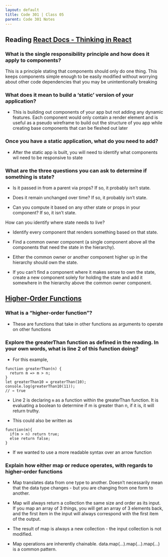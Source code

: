 ```yaml
---
layout: default
title: Code 301 | Class 05
parent: Code 301 Notes
---
```


## Reading [React Docs - Thinking in React](https://reactjs.org/docs/thinking-in-react.html)

### What is the single responsibility principle and how does it apply to components?

This is a principle stating that components should only do one thing. This keeps components simple enough to be easily modified without worrying about other code dependencies that you may be unintentionally breaking

### What does it mean to build a ‘static’ version of your application?

* This is building out components of your app but not adding any dynamic features. Each component would only contain a render element and is useful as a pseudo wireframe to build out the structure of you app while creating base components that can be fleshed out later

### Once you have a static application, what do you need to add?

* After the static app is built, you will need to identify what components wil need to be responsive to state

### What are the three questions you can ask to determine if something is state?

* Is it passed in from a parent via props? If so, it probably isn’t state.

* Does it remain unchanged over time? If so, it probably isn’t state.

* Can you compute it based on any other state or props in your component? If so, it isn’t state.

How can you identify where state needs to live?

* Identify every component that renders something based on that state.

* Find a common owner component (a single component above all the components that need the state in the hierarchy).

* Either the common owner or another component higher up in the hierarchy should own the state.

* If you can’t find a component where it makes sense to own the state, create a new component solely for holding the state and add it somewhere in the hierarchy above the common owner component.

## [Higher-Order Functions](https://eloquentjavascript.net/05_higher_order.html#h_xxCc98lOBK)

### What is a “higher-order function”?

* These are functions that take in other functions as arguments to operate on other functions

### Explore the greaterThan function as defined in the reading. In your own words, what is line 2 of this function doing?

* For this example,

```JS
function greaterThan(n) {
  return m => m > n;
}
let greaterThan10 = greaterThan(10);
console.log(greaterThan10(11));
// → true
```

* Line 2 is declaring `m` as a function within the greaterThan function. It is evaluating a boolean to determine if m is greater than n, if it is, it will return truthy.

* This could also be written as

```JS
function(m){
  if(m > n) return true;
  else return false;
}
```

* If we wanted to use a more readable syntax over an arrow function

### Explain how either map or reduce operates, with regards to higher-order functions

* Map translates data from one type to another. Doesn’t necessarily mean that the data type changes - but you are changing from one form to another.

* Map will always return a collection the same size and order as its input. If you map an array of 3 things, you will get an array of 3 elements back, and the first item in the input will always correspond with the first item of the output.

* The result of map is always a new collection - the input collection is not modified.

* Map operations are inherently chainable. data.map(...).map(...).map(...) is a common pattern.
